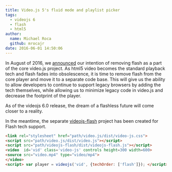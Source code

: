 ```yaml
---
title: Video.js 5's fluid mode and playlist picker
tags:
  - videojs 6
  - flash
  - html5
author:
  name: Michael Roca
  github: mrocajr
date: 2016-06-01 14:50:06
---
```


In August of 2016, we [announced] our intention of removing flash as a part of the core video.js project. 
As html5 video becomes the standard playback tech and flash fades into obsolescence, it is time 
to remove flash from the core player and move it to a separate code base.  This will give us the ability 
to allow developers to continue to support legacy browsers by adding the tech themselves, while allowing 
us to minimize legacy code in video.js and decrease the footprint of the player.

As of the videojs 6.0 release, the dream of a flashless future will come closer to a reality.

In the meantime, the separate [videojs-flash] project has been created for Flash tech support.

```html
<link rel="stylesheet" href="path/video.js/dist/video-js.css">
<script src="path/video.js/dist/video.js"></script>
<script src="path/videojs-flash/dist/videojs-flash.js"></script>
<video  id='vid' class='video-js' controls height=300 width=600>
<source src="video.mp4" type="video/mp4">
</video>
<script> var player = videojs('vid', {techOrder: ['flash']}); </script>
```

[videojs-flash]: https://github.com/videojs/videojs-flash
[announced]: https://github.com/videojs/blog/blob/master/source/_posts/the-end-of-html-first.md
